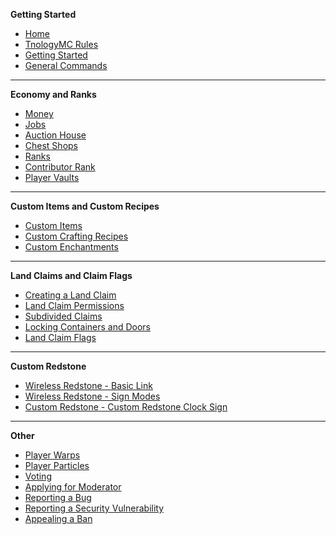 **Getting Started**

- [Home](https://github.com/Tnology/TnologyMC/wiki)
- [TnologyMC Rules](https://github.com/Tnology/TnologyMC/wiki/TnologyMC-Rules)
- [Getting Started](https://github.com/Tnology/TnologyMC/wiki/Getting-Started)
- [General Commands](https://github.com/Tnology/TnologyMC/wiki/General-Commands)

***
**Economy and Ranks**
- [Money](https://github.com/Tnology/TnologyMC/wiki/Money,-Jobs,-Auction-House,-and-Ranks#money)
- [Jobs](https://github.com/Tnology/TnologyMC/wiki/Money,-Jobs,-Auction-House,-and-Ranks#jobs)
- [Auction House](https://github.com/Tnology/TnologyMC/wiki/Money,-Jobs,-Auction-House,-and-Ranks#auction-house)
- [Chest Shops](https://github.com/TnologyMC/TnologyMC/wiki/Chest-Shops#chest-shops)
- [Ranks](https://github.com/Tnology/TnologyMC/wiki/Money,-Jobs,-Auction-House,-and-Ranks#ranks)
- [Contributor Rank](https://github.com/Tnology/TnologyMC/wiki/Money,-Jobs,-Auction-House,-and-Ranks#contributor-rank)
- [Player Vaults](https://github.com/TnologyMC/TnologyMC/wiki/Money,-Jobs,-Auction-House,-and-Ranks#player-vaults)

***
**Custom Items and Custom Recipes**
- [Custom Items](https://github.com/Tnology/TnologyMC/wiki/Custom-Items-and-Custom-Crafting-Recipes#custom-items)
- [Custom Crafting Recipes](https://github.com/Tnology/TnologyMC/wiki/Custom-Items-and-Custom-Crafting-Recipes#custom-crafting-recipes)
- [Custom Enchantments](https://github.com/Tnology/TnologyMC/wiki/Custom-Enchantments)

***
**Land Claims and Claim Flags**
- [Creating a Land Claim](https://github.com/TnologyMC/TnologyMC/wiki/Land-Claims-and-Land-Claim-Flags#creating-a-land-claim)
- [Land Claim Permissions](https://github.com/TnologyMC/TnologyMC/wiki/Land-Claims-and-Land-Claim-Flags#land-claim-permissions)
- [Subdivided Claims](https://github.com/TnologyMC/TnologyMC/wiki/Land-Claims-and-Land-Claim-Flags#subdivided-claims)
- [Locking Containers and Doors](https://github.com/TnologyMC/TnologyMC/wiki/Land-Claims-and-Land-Claim-Flags#locking-containers-and-doors)
- [Land Claim Flags](https://github.com/TnologyMC/TnologyMC/wiki/Land-Claims-and-Land-Claim-Flags#land-claim-flags)

***
**Custom Redstone**
- [Wireless Redstone - Basic Link](https://github.com/Tnology/TnologyMC/wiki/Custom-Redstone#wireless-redstone---basic-link)
- [Wireless Redstone - Sign Modes](https://github.com/Tnology/TnologyMC/wiki/Custom-Redstone#wireless-redstone---sign-modes)
- [Custom Redstone - Custom Redstone Clock Sign](https://github.com/Tnology/TnologyMC/wiki/Custom-Redstone#custom-redstone-clock-sign)


***
**Other**
- [Player Warps](https://github.com/Tnology/TnologyMC/wiki/Player-Warps)
- [Player Particles](https://github.com/TnologyMC/TnologyMC/wiki/Player-Particles#player-particles)
- [Voting](https://github.com/TnologyMC/TnologyMC/wiki/Voting#voting)
- [Applying for Moderator](https://github.com/TnologyMC/TnologyMC/wiki/Applying-for-Moderator#applying-for-moderator)
- [Reporting a Bug](https://github.com/TnologyMC/TnologyMC/wiki/Reporting-a-Bug-or-Security-Vulnerability#reporting-a-bug)
- [Reporting a Security Vulnerability](https://github.com/TnologyMC/TnologyMC/wiki/Reporting-a-Bug-or-Security-Vulnerability#reporting-a-security-vulnerability)
- [Appealing a Ban](https://github.com/TnologyMC/TnologyMC/wiki/Appealing-a-Ban#appealing-a-ban)